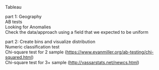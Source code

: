 Tableau

part 1:
Geography <br />
AB tests <br />
Looking for Anomalies <br />
Check the data/approach using a field that we expected to be uniform <br />

part 2:
Create bins and visualize distribution <br />
Numeric classification test <br />
Chi-square test for 2 sample (https://www.evanmiller.org/ab-testing/chi-squared.html) <br />
Chi-square test for 3+ sample (http://vassarstats.net/newcs.html) <br />
